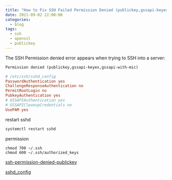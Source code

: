 ```yaml
---
title: "How to Fix SSH Failed Permission Denied (publickey,gssapi-keyex,gssapi-with-mic)"
date: 2021-09-02 22:00:00
categories:
  - blog
tags:
  - ssh
  - openssl
  - publickey
---
```


The SSH Permission denied error appears when trying to SSH into a server:

```txt
Permission denied (publickey,gssapi-keyex,gssapi-with-mic)
```

```ini
# /etc/ssh/sshd_config
PasswordAuthentication yes
ChallengeResponseAuthentication no
PermitRootLogin no
PubkeyAuthentication yes
# GSSAPIAuthentication yes
# GSSAPICleanupCredentials no
UsePAM yes
```

restart sshd

```sh
systemctl restart sshd
```

permission

```
chmod 700 ~/.ssh
chmod 600 ~/.ssh/authorized_keys
```

[ssh-permission-denied-publickey](https://phoenixnap.com/kb/ssh-permission-denied-publickey)

[sshd_config](https://linux.die.net/man/5/sshd_config)
